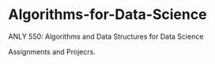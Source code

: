 # Algorithms-for-Data-Science
ANLY 550: Algorithms and Data Structures for Data Science

Assignments and Projecrs. 
